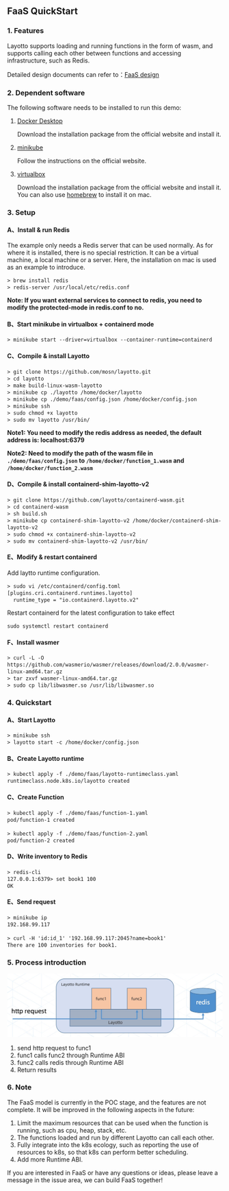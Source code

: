 ## FaaS QuickStart

### 1. Features

Layotto supports loading and running functions in the form of wasm, and supports calling each other between functions and accessing infrastructure, such as Redis.

Detailed design documents can refer to：[FaaS design](en/design/faas/faas-poc-design.md)

### 2. Dependent software

The following software needs to be installed to run this demo:

1. [Docker Desktop](https://www.docker.com/products/docker-desktop)

   Download the installation package from the official website and install it.

2. [minikube](https://minikube.sigs.k8s.io/docs/start/)

   Follow the instructions on the official website.

3. [virtualbox](https://www.virtualbox.org/)
   
   Download the installation package from the official website and install it. You can also use [homebrew](https://brew.sh/) to install it on mac.


### 3. Setup

#### A、Install & run Redis

The example only needs a Redis server that can be used normally. As for where it is installed, there is no special restriction. It can be a virtual machine, a local machine or a server. Here, the installation on mac is used as an example to introduce.

```
> brew install redis
> redis-server /usr/local/etc/redis.conf
```
**Note: If you want external services to connect to redis, you need to modify the protected-mode in redis.conf to no.**

#### B、Start minikube in virtualbox + containerd mode
```
> minikube start --driver=virtualbox --container-runtime=containerd
```

#### C、Compile & install Layotto
```
> git clone https://github.com/mosn/layotto.git
> cd layotto
> make build-linux-wasm-layotto
> minikube cp ./layotto /home/docker/layotto
> minikube cp ./demo/faas/config.json /home/docker/config.json
> minikube ssh
> sudo chmod +x layotto
> sudo mv layotto /usr/bin/
```
**Note1: You need to modify the redis address as needed, the default address is: localhost:6379**

**Note2: Need to modify the path of the wasm file in `./demo/faas/config.json` to `/home/docker/function_1.wasm` and `/home/docker/function_2.wasm`**

#### D、Compile & install containerd-shim-layotto-v2

```
> git clone https://github.com/layotto/containerd-wasm.git
> cd containerd-wasm
> sh build.sh
> minikube cp containerd-shim-layotto-v2 /home/docker/containerd-shim-layotto-v2
> sudo chmod +x containerd-shim-layotto-v2
> sudo mv containerd-shim-layotto-v2 /usr/bin/
```

#### E、Modify & restart containerd

Add laytto runtime configuration.
```
> sudo vi /etc/containerd/config.toml
[plugins.cri.containerd.runtimes.layotto]
  runtime_type = "io.containerd.layotto.v2"
```
Restart containerd for the latest configuration to take effect
```
sudo systemctl restart containerd
```

#### F、Install wasmer
```
> curl -L -O https://github.com/wasmerio/wasmer/releases/download/2.0.0/wasmer-linux-amd64.tar.gz
> tar zxvf wasmer-linux-amd64.tar.gz
> sudo cp lib/libwasmer.so /usr/lib/libwasmer.so
```

### 4. Quickstart

#### A、Start Layotto
```
> minikube ssh 
> layotto start -c /home/docker/config.json
```

#### B、Create Layotto runtime
```
> kubectl apply -f ./demo/faas/layotto-runtimeclass.yaml
runtimeclass.node.k8s.io/layotto created
```

#### C、Create Function
```
> kubectl apply -f ./demo/faas/function-1.yaml
pod/function-1 created

> kubectl apply -f ./demo/faas/function-2.yaml
pod/function-2 created
```

#### D、Write inventory to Redis
```
> redis-cli
127.0.0.1:6379> set book1 100
OK
```

#### E、Send request
```
> minikube ip
192.168.99.117

> curl -H 'id:id_1' '192.168.99.117:2045?name=book1'
There are 100 inventories for book1.
```

### 5. Process introduction

![img.png](../../../img/faas/faas-request-process.jpg)

1. send http request to func1
2. func1 calls func2 through Runtime ABI
3. func2 calls redis through Runtime ABI
4. Return results

### 6. Note

The FaaS model is currently in the POC stage, and the features are not complete. It will be improved in the following aspects in the future:
1. Limit the maximum resources that can be used when the function is running, such as cpu, heap, stack, etc.
2. The functions loaded and run by different Layotto can call each other.
3. Fully integrate into the k8s ecology, such as reporting the use of resources to k8s, so that k8s can perform better scheduling. 
4. Add more Runtime ABI.

If you are interested in FaaS or have any questions or ideas, please leave a message in the issue area, we can build FaaS together!